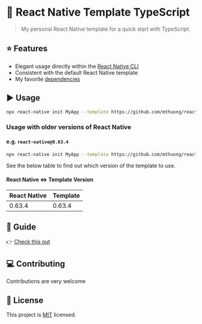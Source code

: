 # :space_invader: React Native Template TypeScript

> My personal React Native template for a quick start with TypeScript.

## :star: Features

- Elegant usage directly within the [React Native CLI](https://github.com/react-native-community/cli)
- Consistent with the default React Native template
- My favorite [dependencies](https://github.com/mthuong/react-native-boilerplate/tree/master/template/README.md)

## :arrow_forward: Usage

```sh
npx react-native init MyApp --template https://github.com/mthuong/react-native-boilerplate
```

### Usage with older versions of React Native

#### e.g. `react-native@0.63.4`

```sh
npx react-native init MyApp --template https://github.com/mthuong/react-native-boilerplate@0.63.4
```

See the below table to find out which version of the template to use.

#### React Native <=> Template Version

| React Native  	| Template  	|
|---	            |---	        |
| 0.63.4  	      | 0.63.4      |

## 🍎 Guide

👉 [Check this out](/template/README.md)

## :computer: Contributing

Contributions are very welcome

## :bookmark: License

This project is [MIT](LICENSE) licensed.
